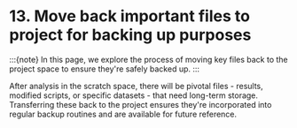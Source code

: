 # 13. Move back important files to project for backing up purposes
:::{note}
In this page, we explore the process of moving key files back to the project space to ensure they're safely backed up.
:::

After analysis in the scratch space, there will be pivotal files - results, modified scripts, or specific datasets - that need long-term storage. Transferring these back to the project ensures they're incorporated into regular backup routines and are available for future reference.

